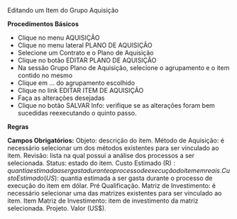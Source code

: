Editando um Item do Grupo Aquisição

<b>Procedimentos Básicos</b>

* Clique no menu AQUISIÇÃO
* Clique no menu lateral PLANO DE AQUISIÇÃO
* Selecione um Contrato e o Plano de Aquisição
* Clique no botão EDITAR PLANO DE AQUISIÇÃO
* Na sessão Grupo Plano de Aquisição, selecione o agrupamento e o item contido no mesmo
* Clique em ... do agrupamento escolhido
* Clique no link EDITAR ITEM DE AQUISIÇÃO
* Faça as alterações desejadas
* Clique no botão SALVAR 
  Info: verifique se as alterações foram bem sucedidas reexecutando o quinto passo.

<b>Regras</b>

<b>Campos Obrigatórios:</b>
 Objeto: descrição do item.
 Método de Aquisição: é necessário selecionar um dos métodos existentes para ser vinculado ao item.
 Revisão: lista na qual possui a análise dos processos a ser selecionada.
 Status: estado do item.
 Custo Estimado (R$): quantia estimada a ser gasta durante o processo de execução do item em reais.
 Custo Estimado (US$): quantia estimada a ser gasta durante o processo de execução do item em dólar.
 Pré Qualificação.
 Matriz de Investimento: é necessário selecionar uma das matrizes existentes para ser vinculado ao item.
 Item Matriz de Investimento: item de investimento da matriz selecionada.
 Projeto.
 Valor (US$).

